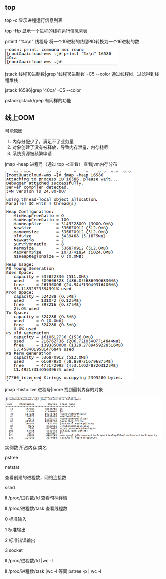 ## top

top -c 显示进程运行信息列表

top -Hp 显示一个进程的线程运行信息列表

prtintf "%x\n" 线程号   将一个10进制的线程PID转换为一个16进制的数

![1562760162729](../image/1562760162729.png)

jstack 线程10进制数|grep '线程16进制数' -C5 --color 通过线程id，过滤得到线程堆栈

jstack 16586|grep '40ca' -C5 --color



pstack/jstack/grep 有同样的功能



## 线上OOM

可能原因

1. 内存分配少了，满足不了业务量
2. 对象创建了没有被释放，导致内存泄露，内存耗尽
3. 系统资源被频繁申请

jmap -heap 进程号（通过 top -c查看）   查看jvm内存分布

![1562760683515](../image/1562760683515.png)

jmap -histo:live 进程号|more    找到最耗内存的对象

![1562760811764](../image/1562760811764.png)

实例数  所占内存  类名

pstree

netstat

查看创建的进程数，网络连接数

sshd

ll /proc/进程数/fd   查看句柄详情

ll /proc/进程数/task 查看线程数

0  标准输入

1 标准输出

2 标准错误输出

3 socket

ll /proc/进程数/fd |wc -l

ll /proc/进程数/task |wc -l   等同 pstree -p | wc -l

